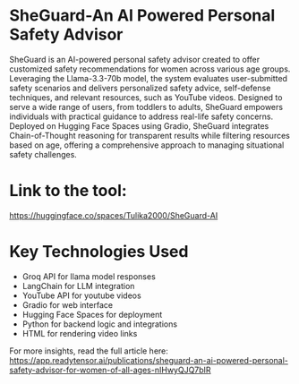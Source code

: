 # SheGuard-An AI Powered Personal Safety Advisor
SheGuard is an AI-powered personal safety advisor created to offer customized safety recommendations for women across various age groups. Leveraging the Llama-3.3-70b model, the system evaluates user-submitted safety scenarios and delivers personalized safety advice, self-defense techniques, and relevant resources, such as YouTube videos. Designed to serve a wide range of users, from toddlers to adults, SheGuard empowers individuals with practical guidance to address real-life safety concerns. Deployed on Hugging Face Spaces using Gradio, SheGuard integrates Chain-of-Thought reasoning for transparent results while filtering resources based on age, offering a comprehensive approach to managing situational safety challenges.

# Link to the tool: 
https://huggingface.co/spaces/Tulika2000/SheGuard-AI

# Key Technologies Used
- Groq API for llama model responses
- LangChain for LLM integration
- YouTube API for youtube videos
- Gradio for web interface
- Hugging Face Spaces for deployment
- Python for backend logic and integrations
- HTML for rendering video links

For more insights, read the full article here: 
https://app.readytensor.ai/publications/sheguard-an-ai-powered-personal-safety-advisor-for-women-of-all-ages-nIHwyQJQ7bIR
